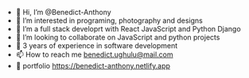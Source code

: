 - 👋 Hi, I’m @Benedict-Anthony
- 👀 I’m interested in programing, photography and designs
- 🌱 I’m a full stack developrt with React JavaScript and Python Django
- 💞️ I’m looking to collaborate on JavaScript and python projects
- 🌱 3 years of experience in software development
- 📫 How to reach me benedict.ughulu@mail.com
- 🍕 portfolio https://benedict-anthony.netlify.app

